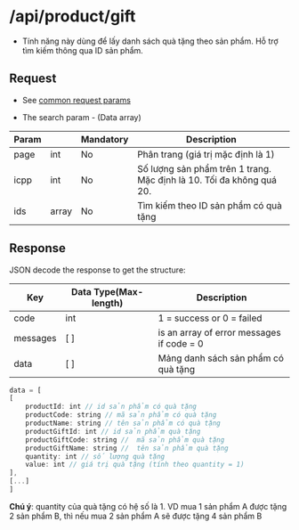 # /api/product/gift
- Tính năng này dùng để lấy danh sách quà tặng theo sản phẩm. Hỗ trợ tìm kiếm thông qua ID sản phẩm.

## Request

- See [common request params](/docs/api.md#request)

- The search param - (Data array)

Param | | Mandatory | Description 
--------- | ---------- | -------- | ----------
 page | int | No | Phân trang (giá trị mặc định là 1)
icpp | int | No | Số lượng sản phẩm trên 1 trang. Mặc định là 10. Tối đa không quá 20.
ids | array | No | Tìm kiếm theo ID sản phẩm có quà tặng

 ## Response
 JSON decode the response to get the structure:
 
Key | Data Type(Max-length) | Description
--------- | ------ | ---------
code | int | 1 = success or 0 = failed
messages | [ ] | is an array of error messages if code = 0
data | [ ] | Mảng danh sách sản phẩm có quà tặng

```js
data = [
[
	productId: int // id sản phẩm có quà tặng
	productCode: string // mã sản phẩm có quà tặng
	productName: string // tên sản phẩm có quà tặng
	productGiftId: int // id sản phẩm quà tặng
	productGiftCode: string //  mã sản phẩm quà tặng
	productGiftName: string //  tên sản phẩm quà tặng
	quantity: int // số lượng quà tặng
	value: int // giá trị quà tặng (tính theo quantity = 1)
],
[...]
]
```
**Chú ý**: quantity của quà tặng có hệ số là 1. VD mua 1 sản phẩm A được tặng 2 sản phẩm B, thì nếu mua 2 sản phẩm A sẽ được tặng 4 sản phẩm B

